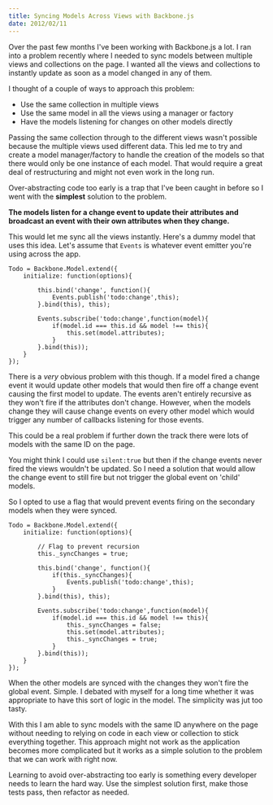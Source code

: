 ```yaml
--- 
title: Syncing Models Across Views with Backbone.js
date: 2012/02/11
---
```


Over the past few months I've been working with Backbone.js a lot. I ran into a problem recently where I needed to sync models between multiple views and collections on the page. I wanted all the views and collections to instantly update as soon as a model changed in any of them.

I thought of a couple of ways to approach this problem:

* Use the same collection in multiple views
* Use the same model in all the views using a manager or factory
* Have the models listening for changes on other models directly

Passing the same collection through to the different views wasn't possible because the multiple views used different data. This led me to try and create a model manager/factory to handle the creation of the models so that there would only be one instance of each model. That would require a great deal of restructuring and might not even work in the long run.

Over-abstracting code too early is a trap that I've been caught in before so I went with the **simplest** solution to the problem.

**The models listen for a change event to update their attributes and broadcast an event with their own attributes when they change.** 

This would let me sync all the views instantly. Here's a dummy model that uses this idea. Let's assume that `Events` is whatever event emitter you're using across the app.

    Todo = Backbone.Model.extend({
        initialize: function(options){

            this.bind('change', function(){
                Events.publish('todo:change',this);
            }.bind(this), this);

            Events.subscribe('todo:change',function(model){
                if(model.id === this.id && model !== this){
                    this.set(model.attributes);
                }
            }.bind(this));
        }
    });

There is a *very* obvious problem with this though. If a model fired a change event it would update other models that would then fire off a change event causing the first model to update. The events aren't entirely recursive as they won't fire if the attributes don't change. However, when the models change they will cause change events on every other model which would trigger any number of callbacks listening for those events. 

This could be a real problem if further down the track there were lots of models with the same ID on the page. 

You might think I could use `silent:true` but then if the change events never fired the views wouldn't be updated. So I need a solution that would allow the change event to still fire but not trigger the global event on 'child' models.

So I opted to use a flag that would prevent events firing on the secondary models when they were synced.

    Todo = Backbone.Model.extend({
        initialize: function(options){
        
            // Flag to prevent recursion
            this._syncChanges = true;
 
            this.bind('change', function(){
                if(this._syncChanges){
                    Events.publish('todo:change',this);
                }
            }.bind(this), this);

            Events.subscribe('todo:change',function(model){
                if(model.id === this.id && model !== this){
                    this._syncChanges = false;
                    this.set(model.attributes);
                    this._syncChanges = true;
                }
            }.bind(this));
        }
    });

When the other models are synced with the changes they won't fire the global event. Simple. I debated with myself for a long time whether it was appropriate to have this sort of logic in the model. The simplicity was jut too tasty.

With this I am able to sync models with the same ID anywhere on the page without needing to relying on code in each view or collection to stick everything together. This approach might not work as the application becomes more complicated but it works as a simple solution to the problem that we can work with right now. 

Learning to avoid over-abstracting too early is something every developer needs to learn the hard way. Use the simplest solution first, make those tests pass, then refactor as needed.